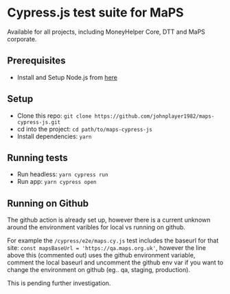 # Cypress.js test suite for MaPS

Available for all projects, including MoneyHelper Core, DTT and MaPS corporate.

## Prerequisites 

- Install and Setup Node.js from [here](https://nodejs.org/en)

## Setup

- Clone this repo: ``git clone https://github.com/johnplayer1982/maps-cypress-js.git``
- cd into the project: ``cd path/to/maps-cypress-js``
- Install dependencies: ``yarn``

## Running tests

- Run headless: ``yarn cypress run``
- Run app: ``yarn cypress open``

## Running on Github

The github action is already set up, however there is a current unknown around the environment varibles for local vs running on github.

For example the ``/cypress/e2e/maps.cy.js`` test includes the baseurl for that site: ``const mapsBaseUrl = 'https://qa.maps.org.uk'``, however the line above this (commented out) uses the github environment variable, comment the local baseurl and uncomment the github env var if you want to change the environment on github (eg.. qa, staging, production).

This is pending further investigation.
